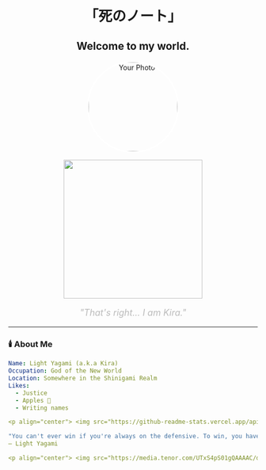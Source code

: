 <h1 align="center" style="font-family:serif;">「死のノート」</h1>
<h2 align="center">Welcome to my world.</h2>

<p align="center">
  <img src="https://your-image-link.com/your-photo.jpg" alt="Your Photo" width="180" style="border-radius:50%; border:3px solid #fff;"/>
</p>

<p align="center">
  <img src="https://media.tenor.com/WVyZzs2JmhUAAAAd/death-note-light-yagami.gif" width="280" />
</p>

<p align="center" style="font-style:italic; font-size:18px; color:#bbb;">
  "That's right... I am Kira."
</p>

---

### 🕯️ About Me

```yaml
Name: Light Yagami (a.k.a Kira)
Occupation: God of the New World
Location: Somewhere in the Shinigami Realm
Likes:
  - Justice
  - Apples 🍎
  - Writing names

<p align="center"> <img src="https://github-readme-stats.vercel.app/api?username=codebyikyy&show_icons=true&theme=dark&hide_border=true" /> </p> <p align="center"> <img src="https://github-readme-streak-stats.herokuapp.com?user=codebyikyy&theme=dark&hide_border=true" /> </p>

"You can't ever win if you're always on the defensive. To win, you have to attack!"
— Light Yagami

<p align="center"> <img src="https://media.tenor.com/UTxS4pS01gQAAAAC/death-note-light.gif" width="300"/> </p> <p align="center" style="font-style:italic; color:#bbb;"> “In this world, there are very few people who actually trust each other.” </p>




